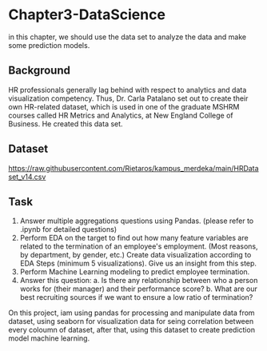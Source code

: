 # Chapter3-DataScience
in this chapter, we should use the data set to analyze the data and make some prediction models.

## Background
HR professionals generally lag behind with respect to analytics and data visualization competency. Thus, Dr. Carla Patalano set out to create their own HR-related dataset, which is used in one of the graduate MSHRM courses called HR Metrics and Analytics, at New England College of Business. He created this data set.

## Dataset
https://raw.githubusercontent.com/Rietaros/kampus_merdeka/main/HRDataset_v14.csv


## Task
1. Answer multiple aggregations questions using Pandas. (please refer to .ipynb for detailed questions)
2. Perform EDA on the target to find out how many feature variables are related to the termination of an employee's employment. (Most reasons, by department, by gender, etc.) Create data visualization according to EDA Steps (minimum 5 visualizations). Give us an insight from this step.
3. Perform Machine Learning modeling to predict employee termination.
4. Answer this question:
    a. Is there any relationship between who a person works for (their manager) and their performance score?
    b. What are our best recruiting sources if we want to ensure a low ratio of termination?

On this project, iam using pandas for processing and manipulate data from dataset, using seaborn for visualization data for seing correlation between every coloumn of dataset, after that, using this dataset to create prediction model machine learning.
